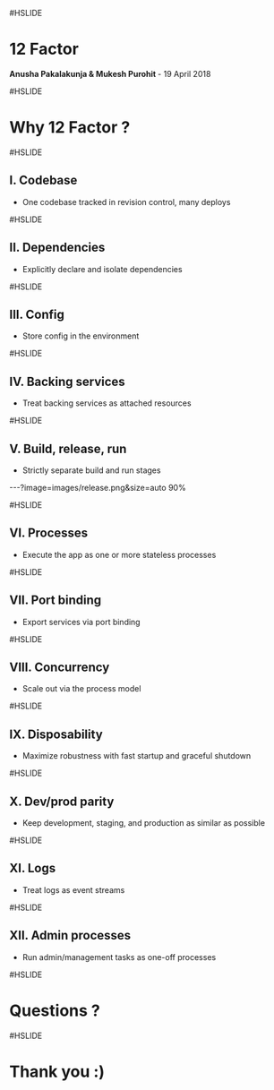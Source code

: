 #HSLIDE

# 12 Factor

<span class="primary"><strong> Anusha Pakalakunja & Mukesh Purohit </strong></span> - 19 April 2018

#HSLIDE

# Why 12 Factor ?

#HSLIDE

## I. Codebase
- One codebase tracked in revision control, many deploys

#HSLIDE

## II. Dependencies
- Explicitly declare and isolate dependencies

#HSLIDE

## III. Config
- Store config in the environment

#HSLIDE

## IV. Backing services
- Treat backing services as attached resources

#HSLIDE

## V. Build, release, run
- Strictly separate build and run stages

---?image=images/release.png&size=auto 90%

#HSLIDE

## VI. Processes
- Execute the app as one or more stateless processes

#HSLIDE

## VII. Port binding
- Export services via port binding

#HSLIDE

## VIII. Concurrency
- Scale out via the process model

#HSLIDE

## IX. Disposability
- Maximize robustness with fast startup and graceful shutdown

#HSLIDE

## X. Dev/prod parity
- Keep development, staging, and production as similar as possible

#HSLIDE

## XI. Logs
- Treat logs as event streams

#HSLIDE

## XII. Admin processes
- Run admin/management tasks as one-off processes

#HSLIDE

# Questions ?

#HSLIDE

# Thank you :)
